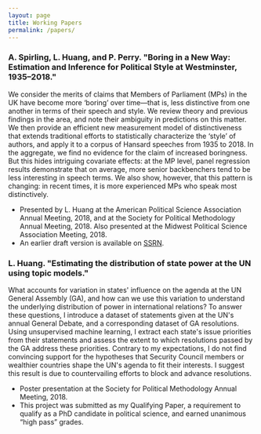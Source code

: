 ```yaml
---
layout: page
title: Working Papers
permalink: /papers/
---
```


### A. Spirling, L. Huang, and P. Perry. "Boring in a New Way: Estimation and Inference for Political Style at Westminster, 1935–2018."

We consider the merits of claims that Members of Parliament (MPs) in the UK have become more ‘boring’ over time—that is, less distinctive from one another in terms of their speech and style. We review theory and previous findings in the area, and note their ambiguity in predictions on this matter. We then provide an efficient new measurement model of distinctiveness that extends traditional efforts to statistically characterize the ‘style’ of authors, and apply it to a corpus of Hansard speeches from 1935 to 2018. In the aggregate, we find no evidence for the claim of increased boringness. But this hides intriguing covariate effects: at the MP level, panel regression results demonstrate that on average, more senior backbenchers tend to be less interesting in speech terms. We also show, however, that this pattern is changing: in recent times, it is more experienced MPs who speak most distinctively.

* Presented by L. Huang at the American Political Science Association Annual Meeting, 2018, and at the Society for Political Methodology Annual Meeting, 2018. Also presented at the Midwest Political Science Association Meeting, 2018.
* An earlier draft version is available on <a href="https://papers.ssrn.com/sol3/papers.cfm?abstract_id=3235506">SSRN</a>.

### L. Huang. "Estimating the distribution of state power at the UN using topic models."

What accounts for variation in states' influence on the agenda at the UN General Assembly (GA), and how can we use this variation to understand the underlying distribution of power in international relations? To answer these questions, I introduce a dataset of statements given at the UN's annual General Debate, and a corresponding dataset of GA resolutions. Using unsupervised machine learning, I extract each state's issue priorities from their statements and assess the extent to which resolutions passed by the GA address these priorities. Contrary to my expectations, I do not find convincing support for the hypotheses that Security Council members or wealthier countries shape the UN's agenda to fit their interests. I suggest this result is due to countervailing efforts to block and advance resolutions.

* Poster presentation at the Society for Political Methodology Annual Meeting, 2018.
* This project was submitted as my Qualifying Paper, a requirement to qualify as a PhD candidate in political science, and earned unanimous “high pass” grades.
